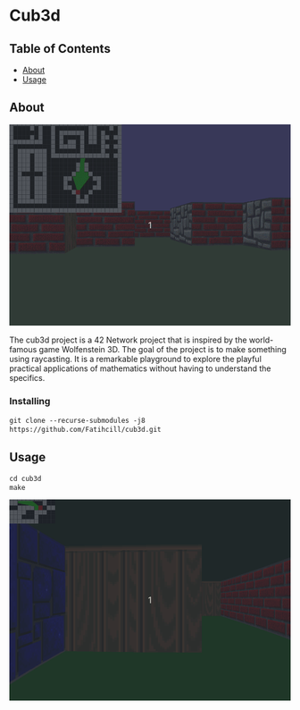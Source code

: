 # Cub3d

## Table of Contents

- [About](#about)
- [Usage](#usage)

## About <a name = "about"></a>
<img src="https://github.com/Fatihcill/cub3d/blob/main/gifs/cub3d.gif" width="540" height="360" />

The cub3d project is a 42 Network project that is inspired by the world-famous game Wolfenstein 3D. The goal of the project is to make something using raycasting. It is a remarkable playground to explore the playful practical applications of mathematics without having to understand the specifics.


### Installing
```
git clone --recurse-submodules -j8 https://github.com/Fatihcill/cub3d.git
```
## Usage <a name = "usage"></a>


```
cd cub3d
make
```
<img src="https://github.com/Fatihcill/cub3d/blob/main/gifs/cub3d2.gif" width="540" height="360" />
